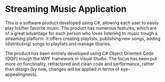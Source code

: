 # Streaming Music Application

This is a software product developed using C#, allowing each user to easily play his/her favorite music. The product has numerous features, which are of a great advantage for each person who loves
listening to music trough a streaming platform. It offers creating playlists, publishing new songs, adding (distributing) songs to playlists and manage libaries. 

The product has been entirely developed using C# Object Oriented Code (OOP) trough the WPF framework in Visual Studio. The focus has been put more on functinality, refractored and clean code and performance, rather
than design (by now, changes will be applied in terms of eye-appealingness).
